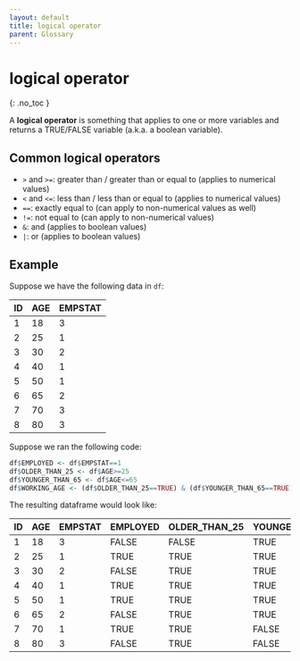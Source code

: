 ```yaml
---
layout: default
title: logical operator
parent: Glossary
---
```


# logical operator
{: .no_toc }

A **logical operator** is something that applies to one or more variables and returns a TRUE/FALSE variable (a.k.a. a boolean variable).

## Common logical operators

- `>` and `>=`: greater than / greater than or equal to (applies to numerical values)
- `<` and `<=`: less than / less than or equal to (applies to numerical values)
- `==`: exactly equal to (can apply to non-numerical values as well)
- `!=`: not equal to (can apply to non-numerical values)
- `&`: and (applies to boolean values)
- `|`: or (applies to boolean values)

## Example

Suppose we have the following data in `df`:

|ID | AGE  | EMPSTAT |
| - | ---- | ------- |
| 1 | 18   |       3 |
| 2 | 25   |       1 |
| 3 | 30   |       2 |
| 4 | 40   |       1 |
| 5 | 50   |       1 |
| 6 | 65   |       2 |
| 7 | 70   |       3 |
| 8 | 80   |       3 |

Suppose we ran the following code:

```r
df$EMPLOYED <- df$EMPSTAT==1
df$OLDER_THAN_25 <- df$AGE>=25
df$YOUNGER_THAN_65 <- df$AGE<=65
df$WORKING_AGE <- (df$OLDER_THAN_25==TRUE) & (df$YOUNGER_THAN_65==TRUE)
```

The resulting dataframe would look like:

|ID | AGE  | EMPSTAT | EMPLOYED | OLDER_THAN_25 | YOUNGER_THAN_65 | WORKING_AGE |
| - | ---- | ------- | -------- | ------------- | --------------- | ----------- |
| 1 | 18   |       3 | FALSE    | FALSE         | TRUE            | FALSE       |
| 2 | 25   |       1 | TRUE     | TRUE          | TRUE            | TRUE        |
| 3 | 30   |       2 | FALSE    | TRUE          | TRUE            | TRUE        |
| 4 | 40   |       1 | TRUE     | TRUE          | TRUE            | TRUE        |
| 5 | 50   |       1 | TRUE     | TRUE          | TRUE            | TRUE        |
| 6 | 65   |       2 | FALSE    | TRUE          | TRUE            | TRUE        |
| 7 | 70   |       1 | TRUE     | TRUE          | FALSE           | FALSE       |
| 8 | 80   |       3 | FALSE    | TRUE          | FALSE           | FALSE       |



